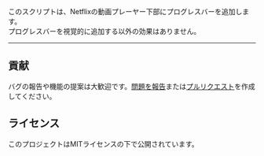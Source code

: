 このスクリプトは、Netflixの動画プレーヤー下部にプログレスバーを追加します。  
プログレスバーを視覚的に追加する以外の効果はありません。

---

## 貢献

バグの報告や機能の提案は大歓迎です。[問題を報告](https://github.com/yossy17/netflix-enhanced-progress-bar/issues)または[プルリクエスト](https://github.com/yossy17/netflix-enhanced-progress-bar/pulls)を作成してください。

## ライセンス

このプロジェクトはMITライセンスの下で公開されています。
